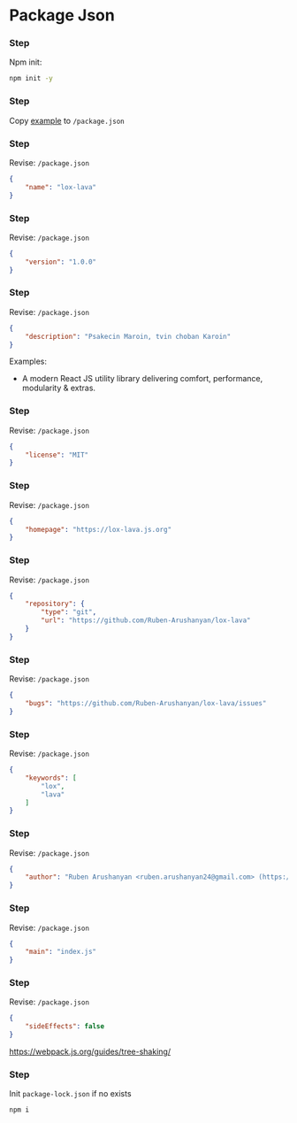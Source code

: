 # Package Json

[1]: example.json

### Step

Npm init:

```bash
npm init -y
```

### Step

Copy [example][1] to `/package.json`

### Step

Revise: `/package.json`

```json
{
    "name": "lox-lava"
}
```

### Step

Revise: `/package.json`

```json
{
    "version": "1.0.0"
}
```

### Step

Revise: `/package.json`

```json
{
    "description": "Psakecin Maroin, tvin choban Karoin"
}
```

Examples:
- A modern React JS utility library delivering comfort, performance, modularity & extras.


### Step

Revise: `/package.json`

```json
{
    "license": "MIT"
}
```

### Step

Revise: `/package.json`

```json
{
    "homepage": "https://lox-lava.js.org"
}
```

### Step

Revise: `/package.json`

```json
{
    "repository": {
        "type": "git",
        "url": "https://github.com/Ruben-Arushanyan/lox-lava"
    }
}
```

### Step

Revise: `/package.json`

```json
{
    "bugs": "https://github.com/Ruben-Arushanyan/lox-lava/issues"
}
```

### Step

Revise: `/package.json`

```json
{
    "keywords": [
        "lox",
        "lava"
    ]
}
```

### Step

Revise: `/package.json`

```json
{
    "author": "Ruben Arushanyan <ruben.arushanyan24@gmail.com> (https://www.linkedin.com/in/ruben-arushanyan-42bba9235/)"
}
```

### Step

Revise: `/package.json`

```json
{
    "main": "index.js"
}
```

### Step

Revise: `/package.json`

```json
{
    "sideEffects": false
}
```
<https://webpack.js.org/guides/tree-shaking/>

### Step

Init `package-lock.json` if no exists

```bash
npm i
```